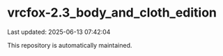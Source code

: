 # vrcfox-2.3_body_and_cloth_edition

Last updated: 2025-06-13 07:42:04

This repository is automatically maintained.
